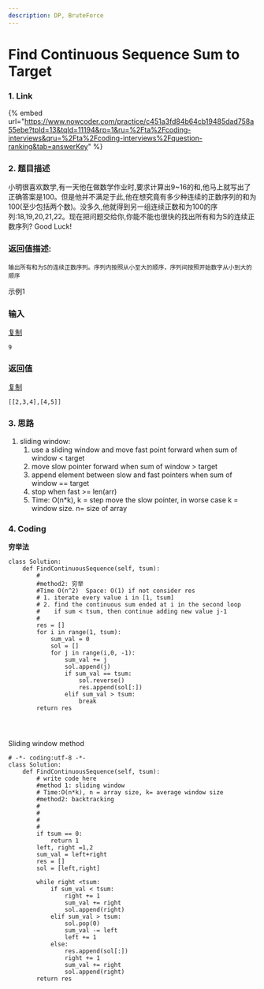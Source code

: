 ```yaml
---
description: DP, BruteForce
---
```


# Find Continuous Sequence Sum to Target

### 1. Link

{% embed url="https://www.nowcoder.com/practice/c451a3fd84b64cb19485dad758a55ebe?tpId=13&tqId=11194&rp=1&ru=%2Fta%2Fcoding-interviews&qru=%2Fta%2Fcoding-interviews%2Fquestion-ranking&tab=answerKey" %}





### 2. 题目描述

小明很喜欢数学,有一天他在做数学作业时,要求计算出9\~16的和,他马上就写出了正确答案是100。但是他并不满足于此,他在想究竟有多少种连续的正数序列的和为100(至少包括两个数)。没多久,他就得到另一组连续正数和为100的序列:18,19,20,21,22。现在把问题交给你,你能不能也很快的找出所有和为S的连续正数序列? Good Luck!

### 返回值描述:

```
输出所有和为S的连续正数序列。序列内按照从小至大的顺序，序列间按照开始数字从小到大的顺序
```

示例1

### 输入

[复制](javascript:void\(0\);)

```
9
```

### 返回值

[复制](javascript:void\(0\);)

```
[[2,3,4],[4,5]]
```





### 3. 思路

1. sliding window:
   1. use a sliding window and move fast point forward when sum of window < target
   2. move slow pointer forward when sum of window > target
   3. append element between slow and fast pointers when sum of window == target
   4. stop when fast >= len(arr)&#x20;
   5. Time: O(n\*k), k = step move the slow pointer, in worse case k = window size. n= size of array

### 4. Coding

**穷举法**

```
class Solution:
    def FindContinuousSequence(self, tsum):
        #
        #method2: 穷举
        #Time O(n^2)  Space: O(1) if not consider res
        # 1. iterate every value i in [1, tsum]
        # 2. find the continuous sum ended at i in the second loop
        #    if sum < tsum, then continue adding new value j-1
        #
        res = []
        for i in range(1, tsum):
            sum_val = 0
            sol = []
            for j in range(i,0, -1):
                sum_val += j
                sol.append(j)
                if sum_val == tsum:
                    sol.reverse()
                    res.append(sol[:])
                elif sum_val > tsum:
                    break
        return res
            
                    
            
```



Sliding window method

```
# -*- coding:utf-8 -*-
class Solution:
    def FindContinuousSequence(self, tsum):
        # write code here
        #method 1: sliding window
        # Time:O(n*k), n = array size, k= average window size
        #method2: backtracking
        #
        #
        #
        #
        if tsum == 0:
            return 1
        left, right =1,2
        sum_val = left+right
        res = []
        sol = [left,right]
        
        while right <tsum:
            if sum_val < tsum:
                right += 1
                sum_val += right
                sol.append(right)
            elif sum_val > tsum:
                sol.pop(0)
                sum_val -= left
                left += 1
            else:
                res.append(sol[:])
                right += 1
                sum_val += right
                sol.append(right)
        return res
```






